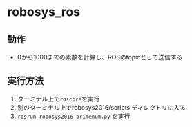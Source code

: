 # robosys_ros
## 動作
- 0から1000までの素数を計算し、ROSのtopicとして送信する

## 実行方法
1. ターミナル上で`roscore`を実行
1. 別のターミナル上でrobosys2016/scripts ディレクトリに入る
1. `rosrun robosys2016 primenum.py` を実行
